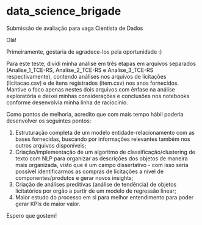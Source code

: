 # data_science_brigade
Submissão de avaliação para vaga Cientista de Dados

Olá!

Primeiramente, gostaria de agradece-los pela oportunidade :)

Para este teste, dividi minha análise em três etapas em arquivos separados (Analise_1_TCE-RS, Analise_2_TCE-RS e Analise_3_TCE-RS respectivamente), contendo análises nos arquivos de licitações (licitacao.csv) e de itens registrados (item.csv) nos anos fornecidos. Mantive o foco apenas nestes dois arquivos com ênfase na análise exploratória e deixei minhas considerações e conclusões nos notebooks conforme desenvolvia minha linha de raciocínio.

Como pontos de melhoria, acredito que com mais tempo hábil poderia desenvolver os seguintes pontos:
  1. Estruturação completa de um modelo entidade-relacionamento com as bases fornecidas, buscando por informações relevantes também nos outros arquivos disponíveis;
  2. Criação/implementação de um algoritmo de classificação/clustering de texto com NLP para organizar as descrições dos objetos de maneira mais organizada, visto que é um campo dissertativo - com isso seria possível identificarmos as compras de licitações a nível de componentes/produtos e gerar novos insights;
  3. Criação de análises preditivas (análise de tendência) de objetos licitatórios por orgão a partir de um modelo de regressão linear;
  4. Maior estudo do processo em si para melhor entendimento para poder gerar KPIs de maior valor.

Espero que gostem!
